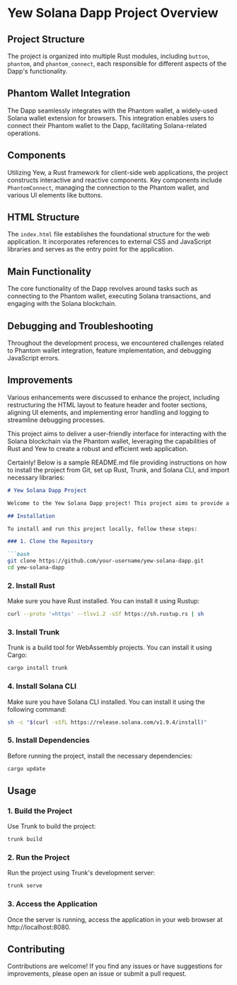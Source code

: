 # Yew Solana Dapp Project Overview

## Project Structure
The project is organized into multiple Rust modules, including `button`, `phantom`, and `phantom_connect`, each responsible for different aspects of the Dapp's functionality.

## Phantom Wallet Integration
The Dapp seamlessly integrates with the Phantom wallet, a widely-used Solana wallet extension for browsers. This integration enables users to connect their Phantom wallet to the Dapp, facilitating Solana-related operations.

## Components
Utilizing Yew, a Rust framework for client-side web applications, the project constructs interactive and reactive components. Key components include `PhantomConnect`, managing the connection to the Phantom wallet, and various UI elements like buttons.

## HTML Structure
The `index.html` file establishes the foundational structure for the web application. It incorporates references to external CSS and JavaScript libraries and serves as the entry point for the application.

## Main Functionality
The core functionality of the Dapp revolves around tasks such as connecting to the Phantom wallet, executing Solana transactions, and engaging with the Solana blockchain.

## Debugging and Troubleshooting
Throughout the development process, we encountered challenges related to Phantom wallet integration, feature implementation, and debugging JavaScript errors.

## Improvements
Various enhancements were discussed to enhance the project, including restructuring the HTML layout to feature header and footer sections, aligning UI elements, and implementing error handling and logging to streamline debugging processes.

This project aims to deliver a user-friendly interface for interacting with the Solana blockchain via the Phantom wallet, leveraging the capabilities of Rust and Yew to create a robust and efficient web application.

Certainly! Below is a sample README.md file providing instructions on how to install the project from Git, set up Rust, Trunk, and Solana CLI, and import necessary libraries:

```markdown
# Yew Solana Dapp Project

Welcome to the Yew Solana Dapp project! This project aims to provide a user-friendly interface for interacting with the Solana blockchain using the Phantom wallet extension.

## Installation

To install and run this project locally, follow these steps:

### 1. Clone the Repository

```bash
git clone https://github.com/your-username/yew-solana-dapp.git
cd yew-solana-dapp
```

### 2. Install Rust

Make sure you have Rust installed. You can install it using Rustup:

```bash
curl --proto '=https' --tlsv1.2 -sSf https://sh.rustup.rs | sh
```

### 3. Install Trunk

Trunk is a build tool for WebAssembly projects. You can install it using Cargo:

```bash
cargo install trunk
```

### 4. Install Solana CLI

Make sure you have Solana CLI installed. You can install it using the following command:

```bash
sh -c "$(curl -sSfL https://release.solana.com/v1.9.4/install)"
```

### 5. Install Dependencies

Before running the project, install the necessary dependencies:

```bash
cargo update
```

## Usage

### 1. Build the Project

Use Trunk to build the project:

```bash
trunk build
```

### 2. Run the Project

Run the project using Trunk's development server:

```bash
trunk serve
```

### 3. Access the Application

Once the server is running, access the application in your web browser at http://localhost:8080.

## Contributing

Contributions are welcome! If you find any issues or have suggestions for improvements, please open an issue or submit a pull request.

